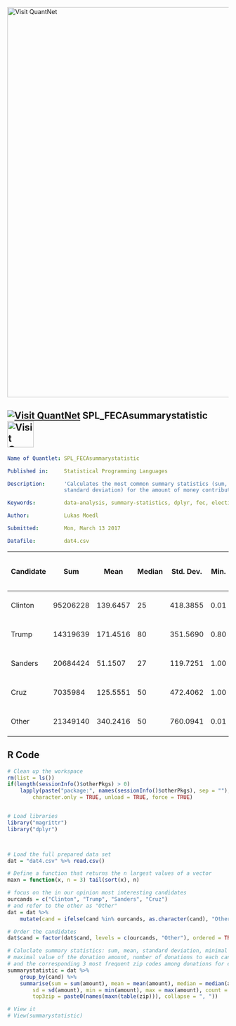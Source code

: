 [<img src="https://github.com/QuantLet/Styleguide-and-FAQ/blob/master/pictures/banner.png" width="888" alt="Visit QuantNet">](http://quantlet.de/)
## [<img src="https://github.com/QuantLet/Styleguide-and-FAQ/blob/master/pictures/qloqo.png" alt="Visit QuantNet">](http://quantlet.de/) **SPL_FECAsummarystatistic** [<img src="https://github.com/QuantLet/Styleguide-and-FAQ/blob/master/pictures/QN2.png" width="60" alt="Visit QuantNet 2.0">](http://quantlet.de/)

```yaml
Name of Quantlet: SPL_FECAsummarystatistic

Published in:     Statistical Programming Languages

Description:      'Calculates the most common summary statistics (sum, mean, median, min, max,
                  standard deviation) for the amount of money contributed to each candidate.'

Keywords:         data-analysis, summary-statistics, dplyr, fec, election

Author:           Lukas Moedl

Submitted:        Mon, March 13 2017

Datafile:         dat4.csv
```

| Candidate | Sum      | Mean     | Median | Std. Dev. | Min. | Max.  | Count  | Most frequent Zip Codes |
|-----------|----------|----------|--------|-----------|------|-------|--------|-------------------------|
| Clinton   | 95206228 | 139.6457 | 25     | 418.3855  | 0.01 | 10000 | 681770 | 94611, 94110, 94114     |
| Trump     | 14319639 | 171.4516 | 80     | 351.5690  | 0.80 | 5400  | 83520  | 92067, 92037, 92660     |
| Sanders   | 20684424 | 51.1507  | 27     | 119.7251  | 1.00 | 10000 | 404382 | 94117, 94114, 94110     |
| Cruz      | 7035984  | 125.5551 | 50     | 472.4062  | 1.00 | 10800 | 56039  | 90274, 92637, 92705     |
| Other     | 21349140 | 340.2416 | 50     | 760.0941  | 0.01 | 10800 | 62747  | 90272, 90049, 92660     |


## R Code
```r
# Clean up the workspace
rm(list = ls())
if(length(sessionInfo()$otherPkgs) > 0)
    lapply(paste("package:", names(sessionInfo()$otherPkgs), sep = ""), detach, 
        character.only = TRUE, unload = TRUE, force = TRUE)


# Load libraries
library("magrittr")
library("dplyr")



# Load the full prepared data set
dat = "dat4.csv" %>% read.csv()

# Define a function that returns the n largest values of a vector
maxn = function(x, n = 3) tail(sort(x), n)

# focus on the in our opinion most interesting candidates
ourcands = c("Clinton", "Trump", "Sanders", "Cruz")
# and refer to the other as "Other"
dat = dat %>% 
    mutate(cand = ifelse(cand %in% ourcands, as.character(cand), "Other"))

# Order the candidates
dat$cand = factor(dat$cand, levels = c(ourcands, "Other"), ordered = TRUE)

# Caluclate summary statistics: sum, mean, standard deviation, minimal and 
# maximal value of the donation amount, number of donations to each candidate 
# and the corresponding 3 most frequent zip codes among donations for each zip
summarystatistic = dat %>%
    group_by(cand) %>%
    summarise(sum = sum(amount), mean = mean(amount), median = median(amount),
        sd = sd(amount), min = min(amount), max = max(amount), count = n(),
        top3zip = paste0(names(maxn(table(zip))), collapse = ", "))

# View it
# View(summarystatistic)
```

